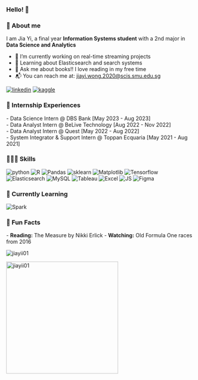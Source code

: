 ### Hello! 👋

<h3> 🚀 About me </h3>
I am Jia Yi, a final year <b> Information Systems student</b> with a 2nd major in <b>Data Science and Analytics</b>

- 🔭 I’m currently working on real-time streaming projects
- 🌱 Learning about Elasticsearch and search systems
- 💬 Ask me about books!! I love reading in my free time
- 📬 You can reach me at: jiayi.wong.2020@scis.smu.edu.sg


<a target="_blank" href="https://www.linkedin.com/in/jia-yi-wong">![linkedin](https://img.shields.io/badge/LinkedIn-000000?style=for-the-badge&logo=LinkedIn&logoColor=white)</a>
<a target="_blank" href="https://www.kaggle.com/jiayii1">![kaggle](https://img.shields.io/badge/Kaggle-000000?style=for-the-badge&logo=Kaggle&logoColor=white)</a>

<h3> 🎯 Internship Experiences </h3>
- Data Science Intern @ DBS Bank [May 2023 - Aug 2023] <br>
- Data Analyst Intern @ BeLive Technology [Aug 2022 - Nov 2022] <br>
- Data Analyst Intern @ Quest [May 2022 - Aug 2022] <br>
- System Integrator & Support Intern @ Toppan Ecquaria [May 2021 - Aug 2021] <br>

<h3> 👩🏻‍💻 Skills </h3>

![python](https://img.shields.io/badge/Python-FFD43B?style=for-the-badge&logo=python&logoColor=blue)
![R](https://img.shields.io/badge/R-276DC3?style=for-the-badge&logo=r&logoColor=white)
![Pandas](https://img.shields.io/badge/Pandas-2C2D72?style=for-the-badge&logo=pandas&logoColor=white)
![sklearn](https://img.shields.io/badge/scikit_learn-F7931E?style=for-the-badge&logo=scikit-learn&logoColor=white)
![Matplotlib](https://img.shields.io/badge/Matplotlib-%23ffffff.svg?style=for-the-badge&logo=Matplotlib&logoColor=black)
![Tensorflow](https://img.shields.io/badge/TensorFlow-FF6F00?style=for-the-badge&logo=TensorFlow&logoColor=white)
![Elasticsearch](https://img.shields.io/badge/Elastic_Search-005571?style=for-the-badge&logo=elasticsearch&logoColor=white)
![MySQL](https://img.shields.io/badge/MySQL-005C84?style=for-the-badge&logo=mysql&logoColor=white)
![Tableau](https://img.shields.io/badge/Tableau-E97627?style=for-the-badge&logo=Tableau&logoColor=white)
![Excel](https://img.shields.io/badge/Microsoft_Excel-217346?style=for-the-badge&logo=microsoft-excel&logoColor=white)
![JS](https://img.shields.io/badge/JavaScript-323330?style=for-the-badge&logo=javascript&logoColor=F7DF1E)
![Figma](https://img.shields.io/badge/Figma-F24E1E?style=for-the-badge&logo=figma&logoColor=white)

<h3> 📖 Currently Learning </h3>

![Spark](https://img.shields.io/badge/Apache_Spark-FFFFFF?style=for-the-badge&logo=apachespark&logoColor=#E35A16)

<h3> 💫 Fun Facts </h3>
- <b> Reading:</b> The Measure by Nikki Erlick 
- <b> Watching:</b> Old Formula One races from 2016

<p> <img src="https://komarev.com/ghpvc/?username=jiayii01&label=Profile%20views&color=0e75b6&style=flat" alt="jiayii01" /> </p>

<p><img width="300" align="left" src="https://github-readme-stats.vercel.app/api/top-langs?username=jiayii01&show_icons=true&locale=en&layout=compact" alt="jiayii01" /></p>
